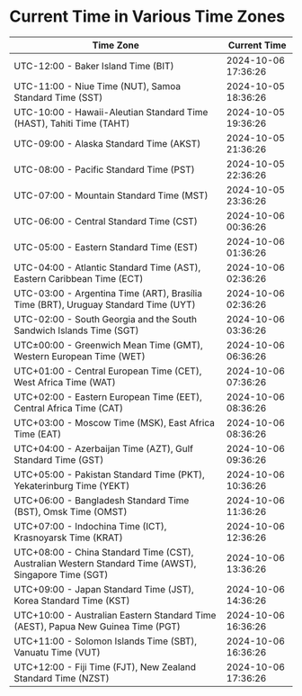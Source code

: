 # Current Time in Various Time Zones

| Time Zone | Current Time |
|-----------|--------------|
| UTC-12:00 - Baker Island Time (BIT) | 2024-10-06 17:36:26 |
| UTC-11:00 - Niue Time (NUT), Samoa Standard Time (SST) | 2024-10-05 18:36:26 |
| UTC-10:00 - Hawaii-Aleutian Standard Time (HAST), Tahiti Time (TAHT) | 2024-10-05 19:36:26 |
| UTC-09:00 - Alaska Standard Time (AKST) | 2024-10-05 21:36:26 |
| UTC-08:00 - Pacific Standard Time (PST) | 2024-10-05 22:36:26 |
| UTC-07:00 - Mountain Standard Time (MST) | 2024-10-05 23:36:26 |
| UTC-06:00 - Central Standard Time (CST) | 2024-10-06 00:36:26 |
| UTC-05:00 - Eastern Standard Time (EST) | 2024-10-06 01:36:26 |
| UTC-04:00 - Atlantic Standard Time (AST), Eastern Caribbean Time (ECT) | 2024-10-06 02:36:26 |
| UTC-03:00 - Argentina Time (ART), Brasília Time (BRT), Uruguay Standard Time (UYT) | 2024-10-06 02:36:26 |
| UTC-02:00 - South Georgia and the South Sandwich Islands Time (SGT) | 2024-10-06 03:36:26 |
| UTC±00:00 - Greenwich Mean Time (GMT), Western European Time (WET) | 2024-10-06 06:36:26 |
| UTC+01:00 - Central European Time (CET), West Africa Time (WAT) | 2024-10-06 07:36:26 |
| UTC+02:00 - Eastern European Time (EET), Central Africa Time (CAT) | 2024-10-06 08:36:26 |
| UTC+03:00 - Moscow Time (MSK), East Africa Time (EAT) | 2024-10-06 08:36:26 |
| UTC+04:00 - Azerbaijan Time (AZT), Gulf Standard Time (GST) | 2024-10-06 09:36:26 |
| UTC+05:00 - Pakistan Standard Time (PKT), Yekaterinburg Time (YEKT) | 2024-10-06 10:36:26 |
| UTC+06:00 - Bangladesh Standard Time (BST), Omsk Time (OMST) | 2024-10-06 11:36:26 |
| UTC+07:00 - Indochina Time (ICT), Krasnoyarsk Time (KRAT) | 2024-10-06 12:36:26 |
| UTC+08:00 - China Standard Time (CST), Australian Western Standard Time (AWST), Singapore Time (SGT) | 2024-10-06 13:36:26 |
| UTC+09:00 - Japan Standard Time (JST), Korea Standard Time (KST) | 2024-10-06 14:36:26 |
| UTC+10:00 - Australian Eastern Standard Time (AEST), Papua New Guinea Time (PGT) | 2024-10-06 16:36:26 |
| UTC+11:00 - Solomon Islands Time (SBT), Vanuatu Time (VUT) | 2024-10-06 16:36:26 |
| UTC+12:00 - Fiji Time (FJT), New Zealand Standard Time (NZST) | 2024-10-06 17:36:26 |
